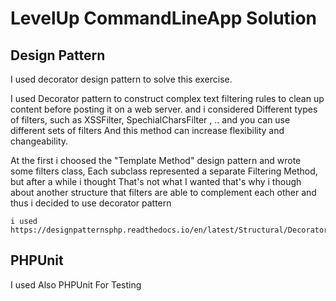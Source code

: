 # LevelUp CommandLineApp Solution

## Design Pattern
I used decorator design pattern to solve this exercise.

I used Decorator pattern to construct complex text filtering rules
to clean up content before posting it on a web server. 
and i considered Different types of filters, such as XSSFilter, SpechialCharsFilter , ..
and you can use different sets of filters And this method can increase flexibility and changeability.

At the first i choosed the "Template Method" design pattern and wrote some filters class,
Each subclass represented a separate Filtering Method, 
but after a while i thought That's not what I wanted that's why 
i though about another structure that filters are able to complement each other and thus i decided to use decorator pattern

    i used https://designpatternsphp.readthedocs.io/en/latest/Structural/Decorator/README.html


## PHPUnit
I used Also PHPUnit For Testing